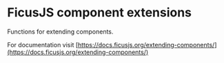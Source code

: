 # FicusJS component extensions

Functions for extending components.

For documentation visit [https://docs.ficusjs.org/extending-components/](https://docs.ficusjs.org/extending-components/)
